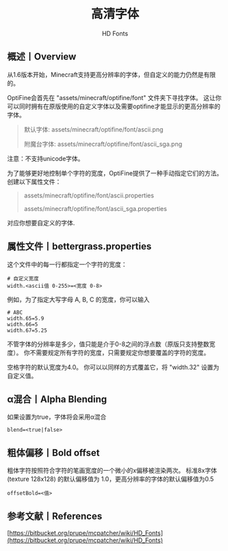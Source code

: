 <center><h1>高清字体</h1><p>HD Fonts</p></center>

## 概述丨Overview

从1.6版本开始，Minecraft支持更高分辨率的字体，但自定义的能力仍然是有限的。

OptiFine会首先在 "assets/minecraft/optifine/font" 文件夹下寻找字体。
这让你可以同时拥有在原版使用的自定义字体以及需要optifine才能显示的更高分辨率的字体。

> 默认字体: assets/minecraft/optifine/font/ascii.png
>
> 附魔台字体: assets/minecraft/optifine/font/ascii_sga.png

注意：不支持unicode字体。

为了能够更好地控制单个字符的宽度，OptiFine提供了一种手动指定它们的方法。
创建以下属性文件：

> assets/minecraft/optifine/font/ascii.properties
>
> assets/minecraft/optifine/font/ascii_sga.properties

对应你想要自定义的字体.



## 属性文件丨bettergrass.properties

这个文件中的每一行都指定一个字符的宽度：

```properties
# 自定义宽度
width.<ascii值 0-255>=<宽度 0-8>
```



例如，为了指定大写字母 A, B, C 的宽度，你可以输入

```properties
# ABC
width.65=5.9
width.66=5
width.67=5.25
```



不管字体的分辨率是多少，值只能是介于0-8之间的浮点数（原版只支持整数宽度）。
你不需要规定所有字符的宽度，只需要规定你想要覆盖的字符的宽度。

空格字符的默认宽度为4.0。
你可以以同样的方式覆盖它，将 "width.32" 设置为自定义值。



## α混合丨Alpha Blending

如果设置为true，字体将会采用α混合

```properties
blend=<true|false>
```



## 粗体偏移丨Bold offset

粗体字符按照符合字符的笔画宽度的一个微小的x偏移被渲染两次。
标准8x字体 (texture 128x128) 的默认偏移值为 1.0，更高分辨率的字体的默认偏移值为0.5

```properties
offsetBold=<值>
```



## 参考文献丨References

[https://bitbucket.org/prupe/mcpatcher/wiki/HD_Fonts](https://bitbucket.org/prupe/mcpatcher/wiki/HD_Fonts)